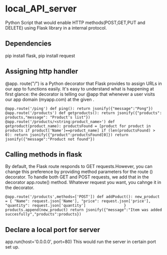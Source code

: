 # local_API_server
Python Script that would enable HTTP  methods(POST,GET,PUT and DELETE) using Flask library in a internal protocol.

## Dependencies
pip install flask,
pip install request

## Assigning http handler
@app. route("/") is a Python decorator that Flask provides to assign URLs in our app to functions easily. It's easy to understand what is happening at first glance: the decorator is telling our @app that whenever a user visits our app domain (myapp.com) at the given .

`@app.route('/ping')
def ping():
    return jsonify({"message":"Pong"})
@app.route('/products')
def getproducts():
    return jsonify({"products": products,"message": "Product's list"})
@app.route('/products/<string:product_name>')
def getproduct(product_name):
    productsFound = [product for product in products if product['Name']==product_name]
    if (len(productsFound) > 0):
        return jsonify({"product":productsFound[0]})
    return jsonify({"message":"Product not found"})`

## Calling methods in flask
By default, the Flask route responds to GET requests.However, you can change this preference by providing method parameters for the route () decorator.
To handle both GET and POST requests, we add that in the decorator app.route() method.
Whatever request you want, you cahnge it in the decorator.

`@app.route('/products',methods=['POST'])
def addPoduct():
    new_product = {
            "Name": request.json['Name'],
            "price": request.json['price'],
            "quantity": request.json['quantity']                
            }
    products.append(new_product)
    return jsonify({"message":"Item was added succesfully","products":products})`


## Declare a local port for server
app.run(host='0.0.0.0', port=80) This would run the server in certain port set up.
